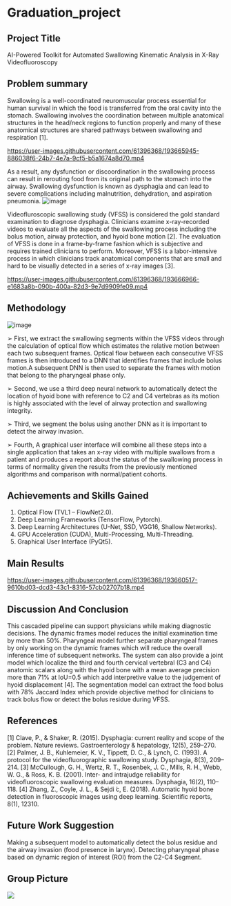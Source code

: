 # Graduation_project

## Project Title 
AI-Powered Toolkit for Automated Swallowing Kinematic Analysis in X-Ray
Videofluoroscopy

## Problem summary
Swallowing is a well-coordinated neuromuscular process essential for human survival in which the food is transferred from the oral cavity into the stomach. Swallowing involves the coordination between multiple anatomical structures in the head/neck regions to function properly and many of these anatomical structures are shared pathways between swallowing and respiration [1]. 


https://user-images.githubusercontent.com/61396368/193665945-886038f6-24b7-4e7a-9cf5-b5a1674a8d70.mp4



As a result, any dysfunction or discoordination in the swallowing process can result in rerouting food from its original path to the stomach into the airway. Swallowing dysfunction is known as dysphagia and can lead to severe complications including malnutrition, dehydration, and aspiration pneumonia. 
![image](https://user-images.githubusercontent.com/61396368/193666088-9de11176-6462-4afd-90e5-9cda02eff94e.png)


Videofluroscopic swallowing study (VFSS) is considered the gold standard examination to diagnose dysphagia. Clinicians examine x-ray-recorded videos to evaluate all the aspects of the swallowing process including the bolus motion, airway protection, and hyoid bone motion [2]. The evaluation of VFSS is done in a frame-by-frame fashion which is subjective and requires trained clinicians to perform. Moreover, VFSS is a labor-intensive process in which clinicians track anatomical components that are small and hard to be visually detected in a series of x-ray images [3].


https://user-images.githubusercontent.com/61396368/193666966-e1683a8b-090b-400a-82d3-9e7d9909fe09.mp4



## Methodology
![image](https://user-images.githubusercontent.com/61396368/193666853-c69744e0-78a8-46c9-b947-c4a4d01ed9fd.png)

➢ First, we extract the swallowing segments within the VFSS videos through the calculation of optical flow which estimates the relative motion between each two subsequent frames. Optical flow between each consecutive VFSS frames is then introduced to a DNN that identifies frames that include bolus motion.A subsequent DNN is then used to separate the frames with motion that belong to the pharyngeal phase only.

➢ Second, we use a third deep neural network to automatically detect the location of hyoid bone with reference to C2 and C4 vertebras as its motion is highly associated with the level of airway protection and swallowing integrity.

➢ Third, we segment the bolus using another DNN as it is important to detect the airway invasion.

➢ Fourth, A graphical user interface will combine all these steps into a single application that takes an x-ray video with multiple swallows from a patient and produces a report about the status of the swallowing process in terms of normality given the results from the previously mentioned algorithms and comparison with normal/patient cohorts.

## Achievements and Skills Gained
1. Optical Flow (TVL1 – FlowNet2.0).
2. Deep Learning Frameworks (TensorFlow, Pytorch).
3. Deep Learning Architectures (U-Net, SSD, VGG16, Shallow Networks).
4. GPU Acceleration (CUDA), Multi-Processing, Multi-Threading.
5. Graphical User Interface (PyQt5).

## Main Results 

https://user-images.githubusercontent.com/61396368/193660517-9610bd03-dcd3-43c1-8316-57cb02707b18.mp4


## Discussion And Conclusion
This cascaded pipeline can support physicians while making diagnostic decisions. The dynamic frames model reduces the initial examination time by more than 50\%. Pharyngeal model further separate pharyngeal frames by only working on the dynamic frames which will reduce the overall inference time of subsequent networks. The system can also provide a joint model which localize the third and fourth cervical vertebral (C3 and C4) anatomic scalars along with the hyoid bone with a mean average precision more than 71% at IoU=0.5 which add interpretive value to the judgement of hyoid displacement [4]. The segmentation model can extract the food bolus with 78% Jaccard Index which provide objective method for clinicians to track bolus flow or detect the bolus residue during VFSS.

## References 
[1] Clave, P., & Shaker, R. (2015). Dysphagia: current reality and scope of the problem. Nature reviews. Gastroenterology & hepatology, 12(5), 259–270.
[2] Palmer, J. B., Kuhlemeier, K. V., Tippett, D. C., & Lynch, C. (1993). A protocol for the videofluorographic swallowing study. Dysphagia, 8(3), 209–214.
[3] McCullough, G. H., Wertz, R. T., Rosenbek, J. C., Mills, R. H., Webb, W. G., & Ross, K. B. (2001). Inter- and intrajudge reliability for videofluoroscopic swallowing evaluation measures. Dysphagia, 16(2), 110–118.
[4] Zhang, Z., Coyle, J. L., & Sejdi ́c, E. (2018). Automatic hyoid bone detection in fluoroscopic images using deep learning. Scientific reports, 8(1), 12310.

## Future Work Suggestion
Making a subsequent model to automatically detect the bolus residue and the airway invasion (food presence in larynx). Detecting pharyngeal phase based on dynamic region of interest (ROI) from the C2-C4 Segment.

## Group Picture
<img src="imgs/group_pics/pic.jpg">
